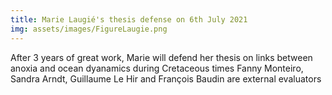 ```yaml
---
title: Marie Laugié's thesis defense on 6th July 2021  
img: assets/images/FigureLaugie.png
---
```

After 3 years of great work, Marie will defend her thesis on links between anoxia and ocean dyanamics during Cretaceous times 
Fanny Monteiro, Sandra Arndt, Guillaume Le Hir and François Baudin are external evaluators
